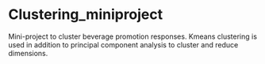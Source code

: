 # Clustering_miniproject
Mini-project to cluster beverage promotion responses.  Kmeans clustering is used in addition to principal component analysis to cluster and reduce dimensions.

